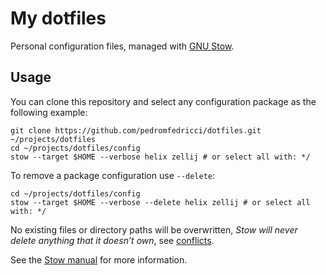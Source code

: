 # My dotfiles

Personal configuration files, managed with [GNU Stow](https://www.gnu.org/software/stow/).

## Usage

You can clone this repository and select any configuration package as the following example:

```shell
git clone https://github.com/pedromfedricci/dotfiles.git ~/projects/dotfiles
cd ~/projects/dotfiles/config
stow --target $HOME --verbose helix zellij # or select all with: */
```

To remove a package configuration use `--delete`:

```shell
cd ~/projects/dotfiles/config
stow --target $HOME --verbose --delete helix zellij # or select all with: */
```

No existing files or directory paths will be overwritten, _Stow will never delete anything that
it doesn’t own_, see [conflicts](https://www.gnu.org/software/stow/manual/stow.html#Conflicts).

See the [Stow manual](https://www.gnu.org/software/stow/manual/stow.html) for more information.
